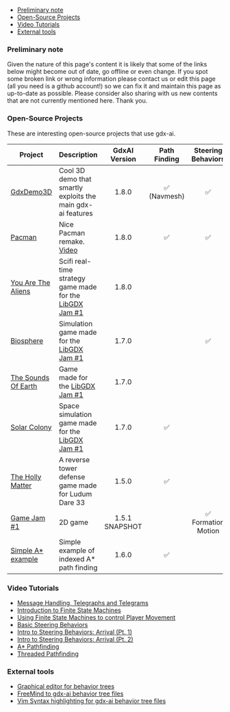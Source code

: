 - [Preliminary note](#preliminary-note)
- [Open-Source Projects](#open-source-projects)
- [Video Tutorials](#video-tutorials)
- [External tools](#external-tools)

### Preliminary note
Given the nature of this page's content it is likely that some of the links below might become out of date, go offline or even change. If you spot some broken link or wrong information please contact us or edit this page (all you need is a github account!) so we can fix it and maintain this page as up-to-date as possible. Please consider also sharing with us new contents that are not currently mentioned here. Thank you.

### Open-Source Projects
These are interesting open-source projects that use gdx-ai.

Project | Description | GdxAI Version | Path Finding | Steering Behaviors | Behavior Trees | State Machine | Messaging
------- | ----------- |:-------------:|:------------:|:------------------:|:--------------:|:-------------:|:---------:
[GdxDemo3D](https://github.com/jsjolund/GdxDemo3D) | Cool 3D demo that smartly exploits the main gdx-ai features | 1.8.0 | :white_check_mark: (Navmesh) | :white_check_mark: | :white_check_mark: | :white_check_mark: | :white_check_mark:
[Pacman](https://github.com/yichen0831/Pacman_libGdx) | Nice Pacman remake. [Video](https://www.youtube.com/watch?v=kS8f0y-MrcA) | 1.8.0 | :white_check_mark: | :white_check_mark: | | :white_check_mark: | 
[You Are The Aliens](http://itch.io/jam/libgdxjam/rate/50863) | Scifi real-time strategy game made for the [LibGDX Jam #1](http://itch.io/jam/libgdxjam) | 1.8.0 | | | | :white_check_mark: | :white_check_mark:
[Biosphere](http://semperhilaris.itch.io/biosphere) | Simulation game made for the [LibGDX Jam #1](http://itch.io/jam/libgdxjam) | 1.7.0 | | :white_check_mark: | | | 
[The Sounds Of Earth](http://itch.io/jam/libgdxjam/rate/51269) | Game made for the [LibGDX Jam #1](http://itch.io/jam/libgdxjam) | 1.7.0 | | | | | :white_check_mark:
[Solar Colony](http://infectedbytes.itch.io/solarcolony) | Space simulation game made for the [LibGDX Jam #1](http://itch.io/jam/libgdxjam) | 1.7.0 | :white_check_mark: | | | :white_check_mark: | 
[The Holly Matter](http://overlap2d.com/ld33-postmortem-what-works-and-what-does-not-with-overlap2d/) | A reverse tower defense game made for Ludum Dare 33 | 1.5.0 | :white_check_mark: | | | | 
[Game Jam #1](https://github.com/libgdx-jam/GDXJam) | 2D game | 1.5.1 SNAPSHOT | | :white_check_mark: Formation Motion | | :white_check_mark: | :white_check_mark: 
[Simple A* example](https://github.com/chrizdekok/AStarPathFindingsSimpleExample)|Simple example of indexed A* path finding | 1.6.0 | :white_check_mark: | | | |


### Video Tutorials
  * [Message Handling, Telegraphs and Telegrams](https://www.youtube.com/watch?v=z6frjuUHCzI)
  * [Introduction to Finite State Machines](https://www.youtube.com/watch?v=8qXNaVaDGWM)
  * [Using Finite State Machines to control Player Movement ](https://www.youtube.com/watch?v=JTb2e-vr2cU)
  * [Basic Steering Behaviors](https://www.youtube.com/watch?v=nKY1aJ9ensI)
  * [Intro to Steering Behaviors: Arrival (Pt. 1)](https://www.youtube.com/watch?v=pnKcuJQT31A)
  * [Intro to Steering Behaviors: Arrival (Pt. 2)](https://www.youtube.com/watch?v=JoCZ8hPQnUE)
  * [A* Pathfinding](https://www.youtube.com/watch?v=wu3vzR9k3QA)
  * [Threaded Pathfinding](https://www.youtube.com/watch?v=OVkeB3xAug0)


### External tools
  * [Graphical editor for behavior trees](https://github.com/piotr-j/bteditor)
  * [FreeMind to gdx-ai behavior tree files](https://github.com/klaus7/freemind2gdxai)
  * [Vim Syntax highlighting for gdx-ai behavior tree files](https://github.com/kba/gdxai-btree.vim)
